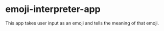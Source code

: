 # emoji-interpreter-app

This app takes user input as an emoji and tells the meaning of that emoji.
